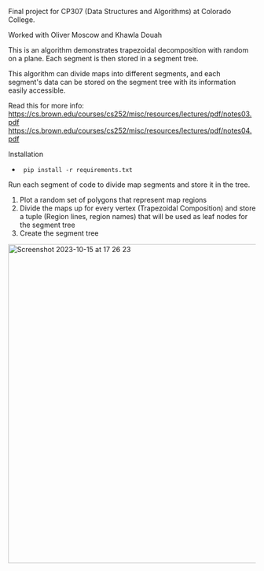 Final project for CP307 (Data Structures and Algorithms) at Colorado College.

Worked with Oliver Moscow and Khawla Douah



This is an algorithm demonstrates trapezoidal decomposition with random on a plane. Each segment is then stored in a segment tree. 

This algorithm can divide maps into different segments, and each segment's data can be stored on the segment tree with its information easily
accessible. 

Read this for more info:
https://cs.brown.edu/courses/cs252/misc/resources/lectures/pdf/notes03.pdf
https://cs.brown.edu/courses/cs252/misc/resources/lectures/pdf/notes04.pdf

Installation

-      pip install -r requirements.txt


Run each segment of code to divide map segments and store it in the tree. 

1. Plot a random set of polygons that represent map regions
2. Divide the maps up for every vertex (Trapezoidal Composition) and store a tuple (Region lines, region names) that will be used as leaf nodes for the segment tree
3. Create the segment tree

<img width="650" alt="Screenshot 2023-10-15 at 17 26 23" src="https://github.com/ronantakizawa/mapsegmentation/assets/71115970/adc5d456-ae30-43ba-9bc8-5ee8e02507f2">
